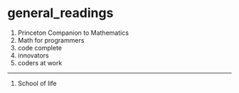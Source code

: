 # general_readings


1. Princeton Companion to Mathematics 
2. Math for programmers 
3. code complete 
4. innovators 
5. coders at work 





----

1. School of life 
